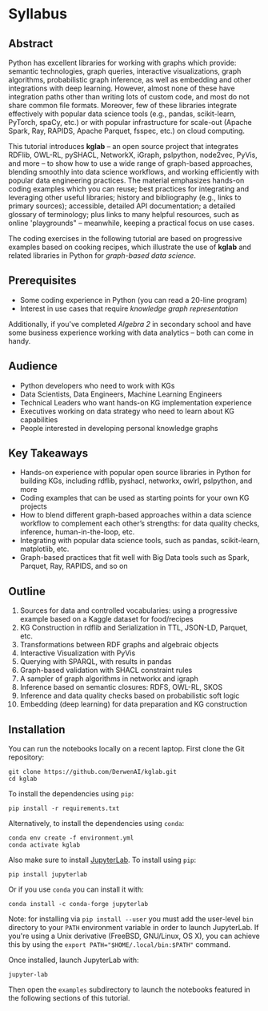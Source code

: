 # Syllabus

## Abstract

Python has excellent libraries for working with graphs which provide:
semantic technologies, graph queries, interactive visualizations,
graph algorithms, probabilistic graph inference, as well as embedding
and other integrations with deep learning.
However, almost none of these have integration paths other than
writing lots of custom code, and most do not share common file
formats.
Moreover, few of these libraries integrate effectively with popular
data science tools (e.g., pandas, scikit-learn, PyTorch, spaCy, etc.)
or with popular infrastructure for scale-out (Apache Spark, Ray,
RAPIDS, Apache Parquet, fsspec, etc.) on cloud computing.

This tutorial introduces **kglab** – an open source project that
integrates RDFlib, OWL-RL, pySHACL, NetworkX, iGraph, pslpython,
node2vec, PyVis, and more – to show how to use a wide range of
graph-based approaches, blending smoothly into data science workflows,
and working efficiently with popular data engineering practices.
The material emphasizes hands-on coding examples which you can reuse;
best practices for integrating and leveraging other useful libraries;
history and bibliography (e.g., links to primary sources); accessible,
detailed API documentation; a detailed glossary of terminology; plus
links to many helpful resources, such as online 'playgrounds" –
meanwhile, keeping a practical focus on use cases.

The coding exercises in the following tutorial are based on
progressive examples based on cooking recipes, which illustrate the
use of **kglab** and related libraries in Python for *graph-based data
science*.


## Prerequisites

  * Some coding experience in Python (you can read a 20-line program)
  * Interest in use cases that require *knowledge graph representation*

Additionally, if you've completed *Algebra 2* in secondary school and
have some business experience working with data analytics – both can
come in handy.


## Audience

  * Python developers who need to work with KGs
  * Data Scientists, Data Engineers, Machine Learning Engineers
  * Technical Leaders who want hands-on KG implementation experience
  * Executives working on data strategy who need to learn about KG capabilities
  * People interested in developing personal knowledge graphs


## Key Takeaways

  * Hands-on experience with popular open source libraries in Python for building KGs, including rdflib, pyshacl, networkx, owlrl, pslpython, and more
  * Coding examples that can be used as starting points for your own KG projects
  * How to blend different graph-based approaches within a data science workflow to complement each other’s strengths: for data quality checks, inference, human-in-the-loop, etc.
  * Integrating with popular data science tools, such as pandas, scikit-learn, matplotlib, etc.
  * Graph-based practices that fit well with Big Data tools such as Spark, Parquet, Ray, RAPIDS, and so on


## Outline

  1. Sources for data and controlled vocabularies: using a progressive example based on a Kaggle dataset for food/recipes
  2. KG Construction in rdflib and Serialization in TTL, JSON-LD, Parquet, etc.
  3. Transformations between RDF graphs and algebraic objects
  4. Interactive Visualization with PyVis
  5. Querying with SPARQL, with results in pandas
  6. Graph-based validation with SHACL constraint rules
  7. A sampler of graph algorithms in networkx and igraph
  8. Inference based on semantic closures: RDFS, OWL-RL, SKOS
  9. Inference and data quality checks based on probabilistic soft logic
  10. Embedding (deep learning) for data preparation and KG construction


## Installation

You can run the notebooks locally on a recent laptop.
First clone the Git repository:
```
git clone https://github.com/DerwenAI/kglab.git
cd kglab
```

To install the dependencies using `pip`:
```
pip install -r requirements.txt
```

Alternatively, to install the dependencies using `conda`:
```
conda env create -f environment.yml
conda activate kglab
```

Also make sure to install
[JupyterLab](https://jupyterlab.readthedocs.io/en/stable/).
To install using `pip`:
```
pip install jupyterlab
```

Or if you use `conda` you can install it with:
```
conda install -c conda-forge jupyterlab
```

Note: for installing via `pip install --user` you must add the
user-level `bin` directory to your `PATH` environment variable in
order to launch JupyterLab.
If you're using a Unix derivative (FreeBSD, GNU/Linux, OS X), you can
achieve this by using the `export PATH="$HOME/.local/bin:$PATH"`
command.

Once installed, launch JupyterLab with:
```
jupyter-lab
```

Then open the `examples` subdirectory to launch the notebooks featured
in the following sections of this tutorial.
